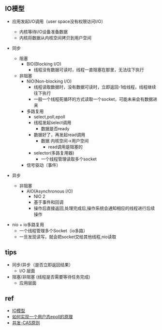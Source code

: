 ## IO模型

+ 应用发起I/O调用（user space没有权限访问I/O）
    + 内核等待I/O设备准备数据
    + 内核将数据从内核空间拷贝到用户空间


+ 同步
    + 阻塞
        + BIO(Blocking I/O) 
            + 线程没有数据可读时，线程一直阻塞在那里，无法往下执行
    + 非阻塞
        + NIO(Non-blocking I/O) 
            + 线程读取数据时，没有数据可读时，立即返回-1给线程，线程继续往下执行
            + 一般一个线程死循环的方式读取一个socket，可能未来会有数据进来
        + 多路复用
            + select,poll,epoll
            + 线程发起select调用
                + 数据是否ready
            + 数据好了，再发起read调用
                + 数据 内核空间->用户空间
                    + read调用是阻塞的
            + selector(多路复用器)
                + 一个线程管理读取多个socket
        + 信号驱动（事件）
+ 异步
    + 非阻塞
        + AIO(Asynchronous I/O) 
            + NIO 2
            + 基于事件和回调
            + 操作后直接返回,处理完成后,操作系统会通知相应的线程进行后续操作

<!-- practice -->
+ nio + io多路复用
    + 一个线程管理多个Socket（io多路）
    + 一旦发现读写，就会把socket交给其他线程,nio读取

## tips

+ 同步/异步（是否立即返回结果）
    + I/O 层面
+ 阻塞/非阻塞 (线程是否需要等待任务完成)
    + 应用层面

## ref
+ [IO模型](https://github.com/Snailclimb/JavaGuide/blob/master/docs/java/basis/IO%E6%A8%A1%E5%9E%8B.md)
+ [如何实现一个用户态epoll的原理](https://zhuanlan.zhihu.com/p/539363622)
+ [并发-CAS原则](https://www.jianshu.com/p/586c2d0e45fc)
